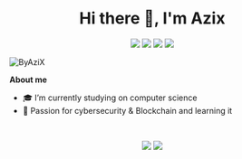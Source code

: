 <h1 align="center">Hi there 👋, I'm Azix</h1>

<p align="center">
    <a href="https://twitter.com/"><img src="https://img.shields.io/badge/twitter-%231FA1F1?style=flat&logo=twitter&logoColor=white"/></a>
    <a href="https://www.linkedin.com/in/"><img src="https://img.shields.io/badge/linkedin-%230177B5?style=flat&logo=linkedin&logoColor=white"/></a>
    <a href="https://www.youtube.com/c/"><img src="https://img.shields.io/badge/youtube-%23FF0000?style=flat&logo=youtube&logoColor=white"/></a>
    <a href="https://www.instagram.com/"><img src="https://img.shields.io/badge/instagram-%23E4415F?style=flat&logo=instagram&logoColor=white"/></a>
  </p>
  
<p align="left"> <img src="https://komarev.com/ghpvc/?username=ByAziX" alt="ByAziX" /> </p>



<b>About me</b> <br>
- :mortar_board: I’m currently studying on computer science
- 🌱 Passion for cybersecurity & Blockchain and learning it



<br />
<p align = "center">
  <img src = "https://github-readme-stats.vercel.app/api?username=ByAziX&show_icons=true&theme=radical&line_height=33">
  <img src = "https://github-readme-stats.vercel.app/api/top-langs/?username=ByAziX&hide_langs_below=.25&theme=radical">
</p>


